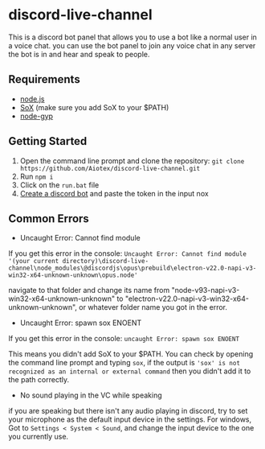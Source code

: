 # discord-live-channel
This is a discord bot panel that allows you to use a bot like a normal user in a voice chat. you can use the bot panel to join any voice chat in any server the bot is in and hear and speak to people.

## Requirements
- [node.js](https://nodejs.org/en/download/)
- [SoX](https://sourceforge.net/projects/sox/files/latest/download) (make sure you add SoX to your $PATH)
- [node-gyp](https://github.com/nodejs/node-gyp)

## Getting Started
1. Open the command line prompt and clone the repository: `git clone https://github.com/Aiotex/discord-live-channel.git`
2. Run `npm i`
3. Click on the `run.bat` file
4. [Create a discord bot](https://discordpy.readthedocs.io/en/stable/discord.html) and paste the token in the input nox


## Common Errors

- Uncaught Error: Cannot find module

If you get this error in the console: `Uncaught Error: Cannot find module '(your current directory)\discord-live-channel\node_modules\@discordjs\opus\prebuild\electron-v22.0-napi-v3-win32-x64-unknown-unknown\opus.node'`

navigate to that folder and change its name from "node-v93-napi-v3-win32-x64-unknown-unknown" to "electron-v22.0-napi-v3-win32-x64-unknown-unknown", or whatever folder name you got in the error.

- Uncaught Error: spawn sox ENOENT

If you get this error in the console: `uncaught Error: spawn sox ENOENT`

This means you didn't add SoX to your $PATH. You can check by opening the command line prompt and typing `sox`, if the output is `'sox' is not recognized as an internal or external command` then you didn't add it to the path correctly.

- No sound playing in the VC while speaking

if you are speaking but there isn't any audio playing in discord, try to set your microphone as the default input device in the settings. 
For windows, Got to `Settings < System < Sound`, and change the input device to the one you currently use.
